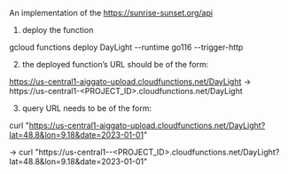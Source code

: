 An implementation of the https://sunrise-sunset.org/api

1. deploy the function

gcloud functions deploy DayLight --runtime go116 --trigger-http

2. the deployed function’s URL should be of the form:

https://us-central1-aiggato-upload.cloudfunctions.net/DayLight  ->  https://us-central1-<PROJECT_ID>.cloudfunctions.net/DayLight

3. query URL needs to be of the form:

curl "https://us-central1-aiggato-upload.cloudfunctions.net/DayLight?lat=48.8&lon=9.18&date=2023-01-01" 

-> curl "https://us-central1--<PROJECT_ID>.cloudfunctions.net/DayLight?lat=48.8&lon=9.18&date=2023-01-01"